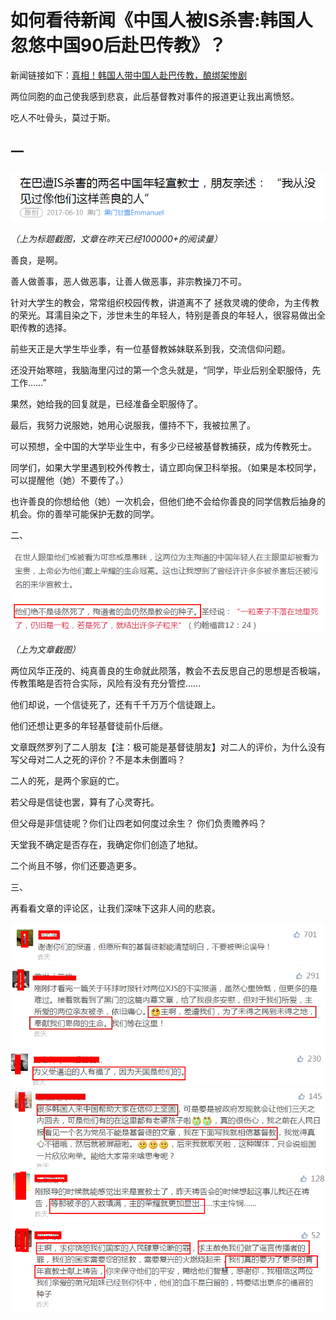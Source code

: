 # 如何看待新闻《中国人被IS杀害:韩国人忽悠中国90后赴巴传教》？

新闻链接如下：[真相！韩国人带中国人赴巴传教，酿绑架惨剧](http://world.huanqiu.com/exclusive/2017-06/10812123.html)

两位同胞的血己使我感到悲哀，此后基督教对事件的报道更让我出离愤怒。

吃人不吐骨头，莫过于斯。

## 一

<img src="7.4.1.png">

*（上为标题截图，文章在昨天已经100000+的阅读量）*

善良，是啊。

善人做善事，恶人做恶事，让善人做恶事，非宗教操刀不可。

针对大学生的教会，常常组织校园传教，讲道离不了 拯救灵魂的使命，为主传教的荣光。耳濡目染之下，涉世未生的年轻人，特别是善良的年轻人，很容易做出全职传教的选择。

前些天正是大学生毕业季，有一位基督教姊妹联系到我，交流信仰问题。

还没开始寒暄，我脑海里闪过的第一个念头就是，“同学，毕业后别全职服侍，先工作……”

果然，她给我的回复就是，已经准备全职服侍了。

最后，我努力说服她，她用心说服我，僵持不下，我被拉黑了。

可以预想，全中国的大学毕业生中，有多少已经被基督教捕获，成为传教死士。

同学们，如果大学里遇到校外传教士，请立即向保卫科举报。（如果是本校同学，可以提醒他（她）不要传了。）

也许善良的你想给他（她）一次机会，但他们绝不会给你善良的同学信教后抽身的机会。你的善举可能保护无数的同学。


二、

<img src="7.4.2.png">

*（上为文章截图）*

两位风华正茂的、纯真善良的生命就此陨落，教会不去反思自己的思想是否极端，传教策略是否符合实际，风险有没有充分管控……

他们却说，一个信徒死了，还有千千万万个信徒跟上。

他们还想让更多的年轻基督徒前仆后继。

文章既然罗列了二人朋友【注：极可能是基督徒朋友】对二人的评价，为什么没有写父母对二人之死的评价？不是本未倒置吗？

二人的死，是两个家庭的亡。

若父母是信徒也罢，算有了心灵寄托。

但父母是非信徒呢？你们让四老如何度过余生？ 你们负责赡养吗？

天堂我不确定是否存在，我确定你们创造了地狱。

二个尚且不够，你们还要造更多。


三、

再看看文章的评论区，让我们深味下这非人间的悲哀。

<img src="7.4.3.png">

<img src="7.4.4.jpg">

<img src="7.4.5.png">

<img src="7.4.6.jpg">

<img src="7.4.7.png">

<img src="7.4.8.png">











